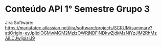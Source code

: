 # Conteúdo API 1° Semestre Grupo 3

Jira Software: https://mariafatec.atlassian.net/jira/software/projects/SCRUM/summary?atlOrigin=eyJpIjoiOGMwMGM2MzIzOWRjNDFiNDkwZjdkMzNiYzJlM2RhMzAiLCJwIjoiaiJ9
